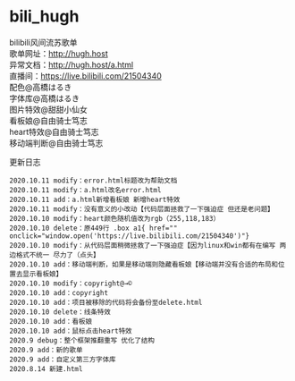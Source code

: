 # bili_hugh
bilibili风间流苏歌单<br>
歌单网址：http://hugh.host<br>
异常文档：http://hugh.host/a.html<br>
直播间：https://live.bilibili.com/21504340<br>
配色@高橋はるき<br>
字体库@高橋はるき<br>
图片特效@甜甜小仙女<br>
看板娘@自由骑士笃志<br>
heart特效@自由骑士笃志<br>
移动端判断@自由骑士笃志<br>

更新日志<br>
```
2020.10.11 modify：error.html标题改为帮助文档
2020.10.11 modify：a.html改名error.html
2020.10.11 add：a.html新增看板娘 新增heart特效
2020.10.11 modify：没有意义的小改动【代码层面拯救了一下强迫症 但还是老问题】
2020.10.10 modify：heart颜色随机值改为rgb（255,118,183）
2020.10.10 delete：原449行 .box a1{ href="" onclick="window.open('https://live.bilibili.com/21504340')"}
2020.10.10 modify：从代码层面稍微拯救了一下强迫症【因为linux和win都有在编写 两边格式不统一 尽力了（点头】
2020.10.10 add：移动端判断，如果是移动端则隐藏看板娘【移动端并没有合适的布局和位置去显示看板娘】
2020.10.10 modify：copyright@→©
2020.10.10 add：copyright
2020.10.10 add：项目被移除的代码将会备份至delete.html
2020.10.10 delete：线条特效
2020.10.10 add：看板娘
2020.10.10 add：鼠标点击heart特效
2020.9 debug：整个框架推翻重写 优化了结构
2020.9 add：新的歌单
2020.9 add：自定义第三方字体库
2020.8.14 新建.html
